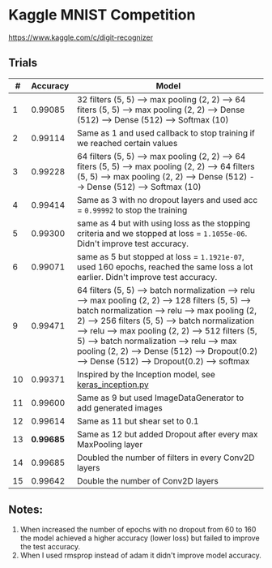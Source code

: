 # Kaggle MNIST Competition

https://www.kaggle.com/c/digit-recognizer

## Trials

|#|Accuracy|Model|
|-|--|---|
| 1 | 0.99085 | 32 filters  (5, 5) --> max pooling (2, 2) --> 64 fiters (5, 5) --> max pooling (2, 2) --> Dense (512) --> Dense (512) --> Softmax (10) |
| 2 | 0.99114 | Same as 1 and used callback to stop training if we reached certain values
| 3 | 0.99228 | 64 filters  (5, 5) --> max pooling (2, 2) --> 64 fiters (5, 5) --> max pooling (2, 2) --> 64 filters  (5, 5) --> max pooling (2, 2) --> Dense (512) --> Dense (512) --> Softmax (10) |
| 4 | 0.99414 | Same as 3 with no dropout layers and used acc = `0.99992` to stop the training |
| 5 | 0.99300 | same as 4 but with using loss as the stopping criteria and we stopped at loss = `1.1055e-06`. Didn't improve test accuracy.|
| 6 | 0.99071 | same as 5 but stopped at loss = `1.1921e-07`, used 160 epochs, reached the same loss a lot earlier. Didn't improve test accuracy.|
| 9 | 0.99471 | 64 filters  (5, 5) --> batch normalization --> relu --> max pooling (2, 2) --> 128 filters  (5, 5) --> batch normalization --> relu --> max pooling (2, 2) --> 256 filters  (5, 5) --> batch normalization --> relu --> max pooling (2, 2) --> 512 filters  (5, 5) --> batch normalization --> relu --> max pooling (2, 2) --> Dense (512) --> Dropout(0.2) --> Dense (512) --> Dropout(0.2) --> softmax|
| 10 | 0.99371 | Inspired by the Inception model, see [keras_inception.py](keras_incpetion.py) | 
| 11 | 0.99600 | Same as 9 but used ImageDataGenerator to add generated images |
| 12 | 0.99614 | Same as 11 but shear set to 0.1 |
| 13 | <b>0.99685</b> | Same as 12 but added Dropout after every max MaxPooling layer |
| 14 | 0.99685 | Doubled the number of filters in every Conv2D layers |
| 15 | 0.99642 | Double the number of Conv2D layers |

## Notes:
1. When increased the number of epochs with no dropout from 60 to 160 the model achieved a higher accuracy (lower loss) but failed to improve the test accuracy.
2. When I used rmsprop instead of adam it didn't improve model accuracy.

